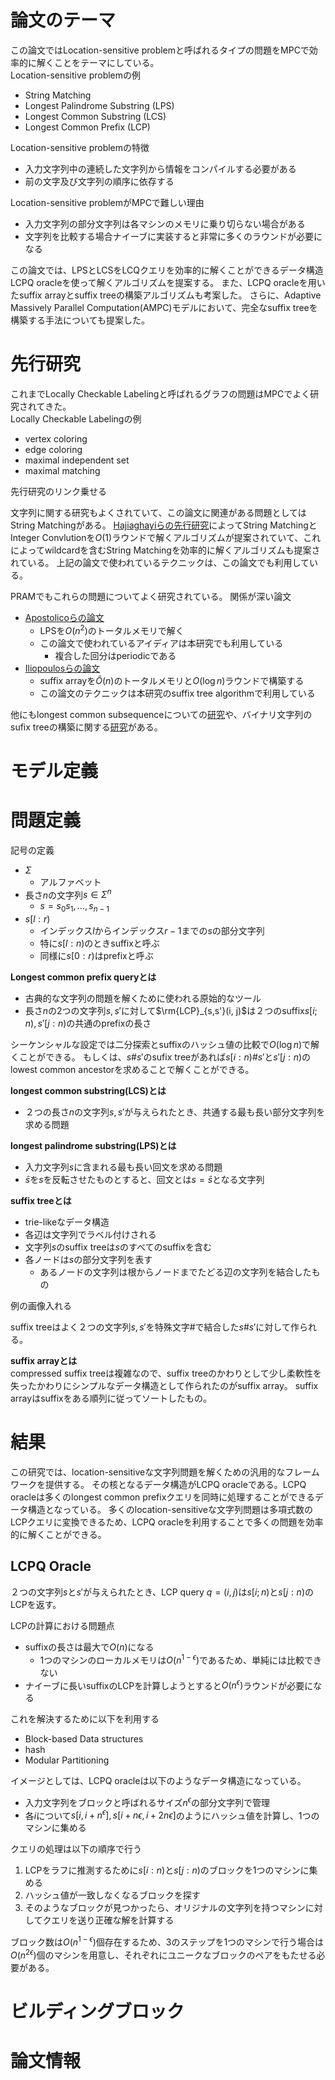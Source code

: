 # 論文のテーマ
この論文ではLocation-sensitive problemと呼ばれるタイプの問題をMPCで効率的に解くことをテーマにしている。  
Location-sensitive problemの例
- String Matching
- Longest Palindrome Substring (LPS)
- Longest Common Substring (LCS)
- Longest Common Prefix (LCP)

Location-sensitive problemの特徴
- 入力文字列中の連続した文字列から情報をコンパイルする必要がある
- 前の文字及び文字列の順序に依存する

Location-sensitive problemがMPCで難しい理由
- 入力文字列の部分文字列は各マシンのメモリに乗り切らない場合がある
- 文字列を比較する場合ナイーブに実装すると非常に多くのラウンドが必要になる

この論文では、LPSとLCSをLCQクエリを効率的に解くことができるデータ構造LCPQ oracleを使って解くアルゴリズムを提案する。
また、LCPQ oracleを用いたsuffix arrayとsuffix treeの構築アルゴリズムも考案した。
さらに、Adaptive Massively Parallel Computation(AMPC)モデルにおいて、完全なsuffix treeを構築する手法についても提案した。

# 先行研究
これまでLocally Checkable Labelingと呼ばれるグラフの問題はMPCでよく研究されてきた。  
Locally Checkable Labelingの例
- vertex coloring
- edge coloring
- maximal independent set
- maximal matching

先行研究のリンク乗せる

文字列に関する研究もよくされていて、この論文に関連がある問題としてはString Matchingがある。
[Hajiaghayiらの先行研究]()によってString MatchingとInteger Convlutionを$O(1)$ラウンドで解くアルゴリズムが提案されていて、これによってwildcardを含むString Matchingを効率的に解くアルゴリズムも提案されている。
上記の論文で使われているテクニックは、この論文でも利用している。

PRAMでもこれらの問題についてよく研究されている。
関係が深い論文
- [Apostolicoらの論文]()
  - LPSを$O(n^2)$のトータルメモリで解く
  - この論文で使われているアイディアは本研究でも利用している
    - 複合した回分はperiodicである
- [Iliopoulosらの論文]()
  - suffix arrayを$\hat{O}(n)$のトータルメモリと$O(\log n)$ラウンドで構築する
  - この論文のテクニックは本研究のsuffix tree algorithmで利用している

他にもlongest common subsequenceについての[研究]()や、バイナリ文字列のsufix treeの構築に関する[研究]()がある。

# モデル定義


# 問題定義
記号の定義
- $\Sigma$
  - アルファベット
- 長さ$n$の文字列$s \in \Sigma^n$
  - $s = s_0s_1,\dots,s_{n-1}$
- $s[l : r)$
  - インデックス$l$からインデックス$r - 1$までの$s$の部分文字列
  - 特に$s[l: n)$のときsuffixと呼ぶ
  - 同様に$s[0: r)$はprefixと呼ぶ


**Longest common prefix queryとは**
- 古典的な文字列の問題を解くために使われる原始的なツール
- 長さ$n$の2つの文字列$s, s'$に対して$\rm{LCP}_{s,s'}(i, j)$は２つのsuffix$s[i;n), s'[j:n)$の共通のprefixの長さ

シーケンシャルな設定では二分探索とsuffixのハッシュ値の比較で$O(\log n)$で解くことができる。
もしくは、$s$#$s'$のsufix treeがあれば$s[i:n)$#$s'$と$s'[j:n)$のlowest common ancestorを求めることで解くことができる。

**longest common substring(LCS)とは**
- ２つの長さ$n$の文字列$s,s'$が与えられたとき、共通する最も長い部分文字列を求める問題

**longest palindrome substring(LPS)とは**
- 入力文字列$s$に含まれる最も長い回文を求める問題
- $\bar{s}$を$s$を反転させたものとすると、回文とは$s = \bar{s}$となる文字列

**suffix treeとは**
- trie-likeなデータ構造
- 各辺は文字列でラベル付けされる
- 文字列$s$のsuffix treeは$s$のすべてのsuffixを含む
- 各ノードは$s$の部分文字列を表す
  - あるノードの文字列は根からノードまでたどる辺の文字列を結合したもの

例の画像入れる

suffix treeはよく２つの文字列$s, s'$を特殊文字#で結合した$s$#$s'$に対して作られる。

**suffix arrayとは**  
compressed suffix treeは複雑なので、suffix treeのかわりとして少し柔軟性を失ったかわりにシンプルなデータ構造として作られたのがsuffix array。
suffix arrayはsuffixをある順列に従ってソートしたもの。

# 結果
この研究では、location-sensitiveな文字列問題を解くための汎用的なフレームワークを提供する。
その核となるデータ構造がLCPQ oracleである。LCPQ oracleは多くのlongest common prefixクエリを同時に処理することができるデータ構造となっている。
多くのlocation-sensitiveな文字列問題は多項式数のLCPクエリに変換できるため、LCPQ oracleを利用することで多くの問題を効率的に解くことができる。

## LCPQ Oracle
２つの文字列$s$と$s'$が与えられたとき、LCP query $q = (i, j)$は$s[i;n)$と$s[j:n)$のLCPを返す。

LCPの計算における問題点
- suffixの長さは最大で$O(n)$になる
  - 1つのマシンのローカルメモリは$O(n^{1 - \epsilon})$であるため、単純には比較できない
- ナイーブに長いsuffixのLCPを計算しようとすると$O(n^\epsilon)$ラウンドが必要になる

これを解決するために以下を利用する
- Block-based Data structures
- hash
- Modular Partitioning

イメージとしては、LCPQ oracleは以下のようなデータ構造になっている。
- 入力文字列をブロックと呼ばれるサイズ$n^\epsilon$の部分文字列で管理
- 各$i$について$s[i, i + n^\epsilon], s[i + n\epsilon, i + 2n\epsilon]$のようにハッシュ値を計算し、1つのマシンに集める


クエリの処理は以下の順序で行う
1. LCPをラフに推測するために$s[i:n)$と$s[j:n)$のブロックを1つのマシンに集める
2. ハッシュ値が一致しなくなるブロックを探す
3. そのようなブロックが見つかったら、オリジナルの文字列を持つマシンに対してクエリを送り正確な解を計算する

ブロック数は$O(n^{1 - \epsilon})$個存在するため、3のステップを1つのマシンで行う場合は$O(n^{2\epsilon})$個のマシンを用意し、それぞれにユニークなブロックのペアをもたせる必要がある。

# ビルディングブロック

# 論文情報

